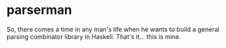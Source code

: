 # parserman

So, there comes a time in any man's life when he wants to build a general parsing combinator library in Haskell. That's it... this is mine.